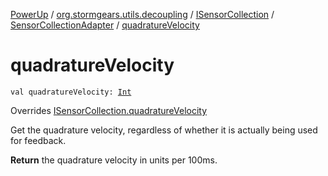 [PowerUp](../../../index.md) / [org.stormgears.utils.decoupling](../../index.md) / [ISensorCollection](../index.md) / [SensorCollectionAdapter](index.md) / [quadratureVelocity](./quadrature-velocity.md)

# quadratureVelocity

`val quadratureVelocity: `[`Int`](https://kotlinlang.org/api/latest/jvm/stdlib/kotlin/-int/index.html)

Overrides [ISensorCollection.quadratureVelocity](../quadrature-velocity.md)

Get the quadrature velocity, regardless of whether
it is actually being used for feedback.

**Return**
the quadrature velocity in units per 100ms.

